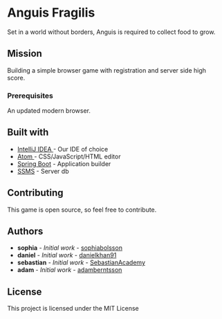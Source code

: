 # Anguis Fragilis

Set in a world without borders, Anguis is required to collect food to grow.

## Mission

Building a simple browser game with registration and server side high score.

### Prerequisites

An updated modern browser.

## Built with

* [IntelliJ IDEA ](https://intellij-support.jetbrains.com/hc/en-us#) - Our IDE of choice
* [Atom ](https://atom.io/) - CSS/JavaScript/HTML editor
* [Spring Boot](https://projects.spring.io/spring-boot/) - Application builder
* [SSMS](https://docs.microsoft.com/en-us/sql/ssms/sql-server-management-studio-ssms) - Server db

## Contributing

This game is open source, so feel free to contribute.

## Authors

* **sophia** - *Initial work* - [sophiabolsson](https://github.com/sophiabolsson)
* **daniel** - *Initial work* - [danielkhan91](https://github.com/danielkhan91)
* **sebastian** - *Initial work* - [SebastianAcademy](https://github.com/SebastianAcademy)
* **adam** - *Initial work* - [adamberntsson](https://github.com/adamberntsson)

## License

This project is licensed under the MIT License
